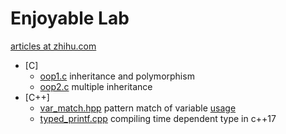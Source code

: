 # Enjoyable Lab
[articles at zhihu.com](https://zhuanlan.zhihu.com/enjoyable-lab)
- [C]
    - [oop1.c](oop/oop1.c) inheritance and polymorphism
    - [oop2.c](oop/oop2.c) multiple inheritance
- [C++]
    - [var_match.hpp](match/var_match.hpp) pattern match of variable [usage](match/var_match_test.cpp)
    - [typed_printf.cpp](cpp-dt/typed_printf.cpp) compiling time dependent type in c++17
